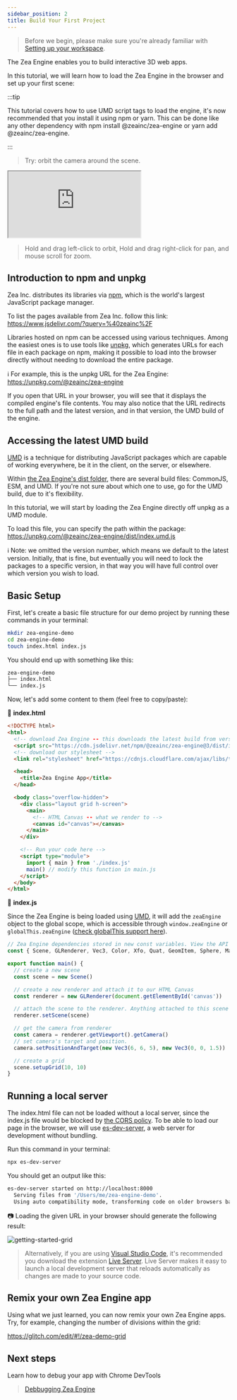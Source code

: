 ```yaml
---
sidebar_position: 2
title: Build Your First Project
---
```


> Before we begin, please make sure you're already familiar with [Setting up your workspace](development-setup.md).

The Zea Engine enables you to build interactive 3D web apps.

In this tutorial, we will learn how to load the Zea Engine in the browser and set up your first scene:

:::tip

This tutorial covers how to use UMD script tags to load the engine, it's now recommended that you install it using npm or yarn. 
This can be done like any other dependency with npm install @zeainc/zea-engine or yarn add @zeainc/zea-engine.

:::

> Try: orbit the camera around the scene.

<iframe 
    src="https://glitch.com/embed/#!/embed/zea-demo-grid?path=index.html&previewSize=100&attributionHidden=true"
    title="zea-demo-grid on Glitch"
    allow="geolocation; microphone; camera; midi; vr; encrypted-media"
  class="glitch" markdown="1"
></iframe>

> Hold and drag left-click to orbit, Hold and drag right-click for pan, and mouse scroll for zoom.

## Introduction to npm and unpkg

Zea Inc. distributes its libraries via [npm](https://www.npmjs.com/), which is the world's largest JavaScript package manager.

To list the pages available from Zea Inc. follow this link: https://www.jsdelivr.com/?query=%40zeainc%2F

Libraries hosted on npm can be accessed using various techniques. Among the easiest ones is to use tools like [unpkg](https://unpkg.com/), which generates URLs for each file in each package on npm, making it possible to load into the browser directly without needing to download the entire package.

ℹ️ For example, this is the unpkg URL for the Zea Engine: https://unpkg.com/@zeainc/zea-engine

If you open that URL in your browser, you will see that it displays the compiled engine's file contents. You may also notice that the URL redirects to the full path and the latest version, and in that version, the UMD build of the engine.


## Accessing the latest UMD build

[UMD](https://github.com/umdjs/umd) is a technique for distributing JavaScript packages which are capable of working everywhere, be it in the client, on the server, or elsewhere.

Within [the Zea Engine's dist folder](https://unpkg.com/@zeainc/zea-engine/dist/), there are several build files: CommonJS, ESM, and UMD. If you're not sure about which one to use, go for the UMD build, due to it's flexibility.

In this tutorial, we will start by loading the Zea Engine directly off unpkg as a UMD module.

To load this file, you can specify the path within the package: https://unpkg.com/@zeainc/zea-engine/dist/index.umd.js

ℹ️ Note: we omitted the version number, which means we default to the latest version. Initially, that is fine, but eventually you will need to lock the packages to a specific version, in that way you will have full control over which version you wish to load.

## Basic Setup

First, let's create a basic file structure for our demo project by running these commands in your terminal:

```bash
mkdir zea-engine-demo
cd zea-engine-demo
touch index.html index.js
```

You should end up with something like this:

```bash
zea-engine-demo
├── index.html
└── index.js
```

Now, let's add some content to them (feel free to copy/paste):

📄 **index.html**

```html
<!DOCTYPE html>
<html>
  <!-- download Zea Engine -- this downloads the latest build from version 3 of the engine -->
  <script src="https://cdn.jsdelivr.net/npm/@zeainc/zea-engine@3/dist/index.umd.js"></script>
  <!-- download our stylesheet -->
  <link rel="stylesheet" href="https://cdnjs.cloudflare.com/ajax/libs/tailwindcss/2.2.9/tailwind.min.css" />

  <head>
    <title>Zea Engine App</title>
  </head>

  <body class="overflow-hidden">
    <div class="layout grid h-screen">
      <main>
        <!-- HTML Canvas -- what we render to -->
        <canvas id="canvas"></canvas>
      </main>
    </div>

    <!-- Run your code here -->
    <script type="module">
      import { main } from './index.js'
      main() // modify this function in main.js
    </script>
  </body>
</html>
```

📄 **index.js**

Since the Zea Engine is being loaded using [UMD](https://github.com/umdjs/umd), it will add the `zeaEngine` object to the global scope, which is accessible through `window.zeaEngine` or `globalThis.zeaEngine` ([check globalThis support here](https://caniuse.com/mdn-javascript_builtins_globalthis)).

```javascript
// Zea Engine dependencies stored in new const variables. View the API to see what you can include and use.
const { Scene, GLRenderer, Vec3, Color, Xfo, Quat, GeomItem, Sphere, Material, Ray, MathFunctions } = window.zeaEngine

export function main() {
  // create a new scene
  const scene = new Scene()

  // create a new renderer and attach it to our HTML Canvas
  const renderer = new GLRenderer(document.getElementById('canvas'))

  // attach the scene to the renderer. Anything attached to this scene will now be rendererd.
  renderer.setScene(scene)

  // get the camera from renderer
  const camera = renderer.getViewport().getCamera()
  // set camera's target and position.
  camera.setPositionAndTarget(new Vec3(6, 6, 5), new Vec3(0, 0, 1.5))

  // create a grid
  scene.setupGrid(10, 10)
}
```

## Running a local server

The index.html file can not be loaded without a local server, since the index.js file would be blocked by [the CORS policy](https://developer.mozilla.org/en-US/docs/Web/HTTP/CORS). To be able to load our page in the browser, we will use [es-dev-server](https://www.npmjs.com/package/es-dev-server), a web server for development without bundling.

Run this command in your terminal:

```bash
npx es-dev-server
```

You should get an output like this:

```bash
es-dev-server started on http://localhost:8000
  Serving files from '/Users/me/zea-engine-demo'.
  Using auto compatibility mode, transforming code on older browsers based on user agent.
```

📷 Loading the given URL in your browser should generate the following result:

![getting-started-grid](/img/misc/getting-started-grid.png ':class=screenshot')

> Alternatively, if you are using [Visual Studio Code](https://code.visualstudio.com/), it's recommended you download the extension [Live Server](https://marketplace.visualstudio.com/items?itemName=ritwickdey.LiveServer). Live Server makes it easy to launch a local development server that reloads automatically as changes are made to your source code.

## Remix your own Zea Engine app

Using what we just learned, you can now remix your own Zea Engine apps. Try, for example, changing the number of divisions within the grid:

https://glitch.com/edit/#!/zea-demo-grid

## Next steps

Learn how to debug your app with Chrome DevTools

> [Debbugging Zea Engine](./debugging.md)
